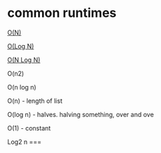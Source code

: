 # common runtimes

[O(N) ](common%20runtimes%20334265ab33df4e708a2453462f9e9722/O(N)%200a876cde3e354f87abc9268d7b267c6a.md)

[ O(Log N)](common%20runtimes%20334265ab33df4e708a2453462f9e9722/O(Log%20N)%20a4bf118ec6a94a7ca6556bba7eb4e971.md)

[ O(N Log N)](common%20runtimes%20334265ab33df4e708a2453462f9e9722/O(N%20Log%20N)%205cce176f990e488db5007add93ad187c.md)

O(n2)

O(n log n)

O(n) - length of list

O(log n) - halves. halving something, over and ove

O(1) - constant

Log2 n ===